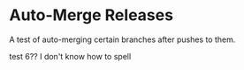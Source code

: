 # Auto-Merge Releases
A test of auto-merging certain  branches after pushes to them.

test 6?? I don't know how to spell
